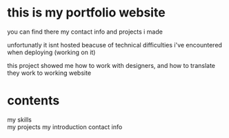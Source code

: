 # this is my portfolio website

you can find there my contact info and projects i made 

unfortunatly it isnt hosted beacuse of technical difficulties i've encountered when deploying (working on it)

this project showed me how to work with designers, and how to translate they work to working website

# contents 
 my skills <br/>
 my projects 
 my introduction
 contact info
